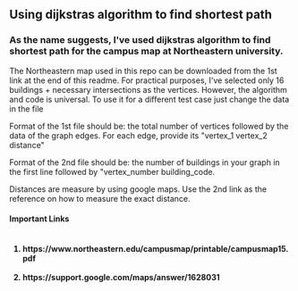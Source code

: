 <h2> Using dijkstras algorithm to find shortest path </h2>

<h3> As the name suggests, I've used dijkstras algorithm to find shortest path for the campus map at Northeastern university.</h3>

<p> The Northeastern map used in this repo can be downloaded from the 1st link at the end of this readme. For practical purposes, I've selected only 16 buildings + necessary intersections as the vertices.
However, the algorithm and code is universal. To use it for a different test case just change the data in the file</p>

<p> Format of the 1st file should be: the total number of vertices followed
by the data of the graph edges. For each edge, provide its "vertex_1 vertex_2 distance" </p>

<p> Format of the 2nd file should be: the number of buildings in your graph in the first line followed by "vertex_number building_code.
</p>

<p> Distances are measure by using google maps. Use the 2nd link as the reference on how to measure the exact distance. </p>


<h4> Important Links <h4>

<ol>
  <li> https://www.northeastern.edu/campusmap/printable/campusmap15.pdf </li>
  <li> https://support.google.com/maps/answer/1628031 </li>
</ol> 
